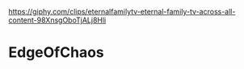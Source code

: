 https://giphy.com/clips/eternalfamilytv-eternal-family-tv-across-all-content-98XnsgOboTjALj8Hli
# EdgeOfChaos

